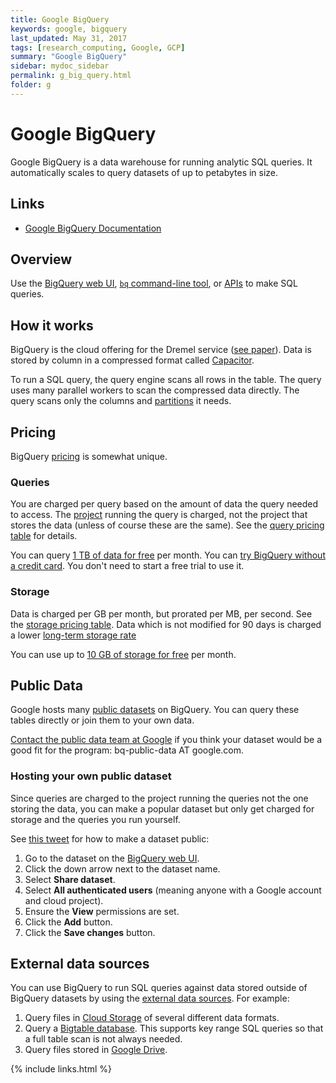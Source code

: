 ```yaml
---
title: Google BigQuery
keywords: google, bigquery
last_updated: May 31, 2017
tags: [research_computing, Google, GCP]
summary: "Google BigQuery"
sidebar: mydoc_sidebar
permalink: g_big_query.html
folder: g
---
```


# Google BigQuery

Google BigQuery is a data warehouse for running analytic SQL queries. It
automatically scales to query datasets of up to petabytes in size.

## Links

- [Google BigQuery Documentation](https://cloud.google.com/bigquery/docs/)

## Overview

Use the [BigQuery web UI](https://cloud.google.com/bigquery/quickstart-web-ui),
[`bq` command-line
tool](https://cloud.google.com/bigquery/quickstart-command-line), or
[APIs](https://cloud.google.com/bigquery/docs/reference/libraries) to make SQL
queries.

## How it works

BigQuery is the cloud offering for the Dremel service ([see
paper](https://research.google.com/pubs/pub36632.html)). Data is stored by
column in a compressed format called
[Capacitor](https://cloud.google.com/blog/big-data/2016/04/inside-capacitor-bigquerys-next-generation-columnar-storage-format).

To run a SQL query, the query engine scans all rows in the table. The query
uses many parallel workers to scan the compressed data directly. The query
scans only the columns and
[partitions](https://cloud.google.com/bigquery/docs/partitioned-tables) it
needs.

## Pricing

BigQuery [pricing](https://cloud.google.com/bigquery/pricing) is somewhat
unique.

### Queries

You are charged per query based on the amount of data the query needed to
access. The
[project](https://cloud.google.com/resource-manager/docs/cloud-platform-resource-hierarchy#projects)
running the query is charged, not the project that stores the data (unless of
course these are the same). See the [query pricing
table](https://cloud.google.com/bigquery/pricing#queries) for details.

You can query [1 TB of data for
free](https://cloud.google.com/bigquery/pricing#free-tier) per month. You can
[try BigQuery without a credit
card](https://cloud.google.com/blog/big-data/2017/01/how-to-run-a-terabyte-of-google-bigquery-queries-each-month-without-a-credit-card).
You don't need to start a free trial to use it.

### Storage

Data is charged per GB per month, but prorated per MB, per second. See the
[storage pricing table](https://cloud.google.com/bigquery/pricing#storage).
Data which is not modified for 90 days is charged a lower [long-term storage
rate](https://cloud.google.com/bigquery/pricing#long-term-storage)

You can use up to [10 GB of storage for
free](https://cloud.google.com/bigquery/pricing#free-tier-storage) per month.

## Public Data

Google hosts many [public
datasets](https://cloud.google.com/bigquery/public-data/) on BigQuery. You can
query these tables directly or join them to your own data.

[Contact the public data team at
Google](https://cloud.google.com/bigquery/public-data/#how-to-list-your-public-data-set-on-bigquery)
if you think your dataset would be a good fit for the program: bq-public-data AT google.com.

### Hosting your own public dataset

Since queries are charged to the project running the queries not the one
storing the data, you can make a popular dataset but only get charged for
storage and the queries you run yourself.

See [this tweet](https://twitter.com/felipehoffa/status/761635507080081408) for
how to make a dataset public:

1. Go to the dataset on the [BigQuery web
   UI](https://bigquery.cloud.google.com/).
1. Click the down arrow next to the dataset name.
1. Select **Share dataset**.
1. Select **All authenticated users** (meaning anyone with a Google account and cloud project).
1. Ensure the **View** permissions are set.
1. Click the **Add** button.
1. Click the **Save changes** button.

## External data sources

You can use BigQuery to run SQL queries against data stored outside of BigQuery
datasets by using the [external data
sources](https://cloud.google.com/bigquery/external-data-sources). For example:

1. Query files in [Cloud
   Storage](https://cloud.google.com/bigquery/external-data-cloud-storage) of
   several different data formats.
1. Query a [Bigtable
   database](https://cloud.google.com/bigquery/external-data-bigtable). This
   supports key range SQL queries so that a full table scan is not always
   needed.
1. Query files stored in [Google
   Drive](https://cloud.google.com/bigquery/external-data-drive).

{% include links.html %}
